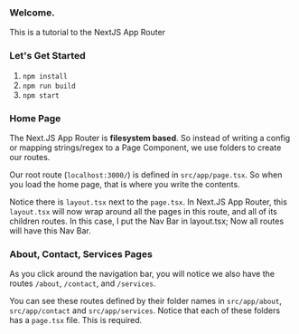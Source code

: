 ### Welcome.

This is a tutorial to the NextJS App Router

### Let's Get Started

1. `npm install`
2. `npm run build`
3. `npm start`

### Home Page 

The Next.JS App Router is **filesystem based**. So instead of writing a config or mapping strings/regex to a Page Component, we use folders to create our routes.

Our root route (`localhost:3000/`) is defined in `src/app/page.tsx`. So when you load the home page, that is where you write the contents.

Notice there is `layout.tsx` next to the `page.tsx`. In Next.JS App Router, this `layout.tsx` will now wrap around all the pages in this route, and all of its children routes. In this case, I put the Nav Bar in layout.tsx; Now all routes will have this Nav Bar.

### About, Contact, Services Pages

As you click around the navigation bar, you will notice we also have the routes `/about`, `/contact`, and `/services`. 

You can see these routes defined by their folder names in `src/app/about`, `src/app/contact` and `src/app/services`. Notice that each of these folders has a `page.tsx` file. This is required.